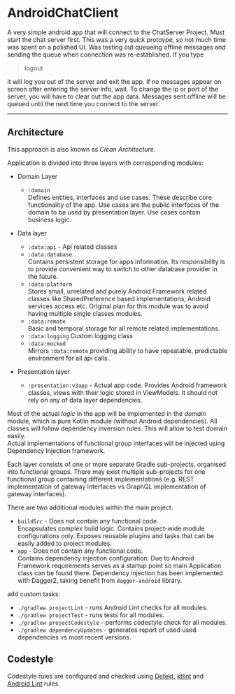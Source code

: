 # AndroidChatClient

A very simple android app that will connect to the ChatServer Project. Must start the chat server first. This was a very quick protoype, so not much time was spent on a polished UI. Was testing out queueing offline messages and sending the queue when connection was re-established. If you type
> logout

it will log you out of the server and exit the app. If no messages appear on screen after entering the server info, wait. To change the ip or port of the server, you will have to clear out the app data. Messages sent offline will be queued until the next time you connect to the server.


--------
## Architecture

This approach is also known as _Clean Architecture_.

Application is divided into three layers with corresponding modules:

- Domain Layer  
    - `:domain`  
    Defines entities, interfaces and use cases. 
    These describe core functionality of the app.
     Use cases are the public interfaces of the domain to be used by presentation layer.
     Use cases contain business logic.
- Data layer  
    - `:data:api` -
    Api related classes
    - `:data:database`   
    Contains persistent storage for apps information. 
    Its responsibility is to provide convenient way to switch to other database provider in the future.
	- `:data:platform`   
    Stores small, unrelated and purely Android Framework related classes like SharedPreference based implementations, Android services access etc.
    Original plan for this module was to avoid having multiple single classes modules.
    - `:data:remote`   
    Basic and temporal storage for all remote related implementations. 
    - `:data:logging`
    Custom logging class
    - `:data:mocked`   
    Mirrors `:data:remote` providing ability to have repeatable, predictable environment for all api calls.
    
- Presentation layer
    - `:presentation:v3app` - Actual app code. 
    Provides Android framework classes, views with their logic stored in ViewModels.
    It should not rely on any of data layer dependencies. 

Most of the actual *logic* in the app will be implemented in the *domain* module, which is pure Kotlin module (without Android dependencies).
All classes will follow dependency inversion rules.
 This will allow to test domain easily.  
 Actual implementations of functional group interfaces will be injected using Dependency Injection framework.

Each layer consists of one or more separate Gradle sub-projects, organised into functional groups.
There may exist multiple sub-projects for one functional group containing different implementations
(e.g. REST implementation of gateway interfaces vs GraphQL implementation of gateway interfaces).

There are two additional modules within the main project:
- `buildSrc` - Does not contain any functional code.  
Encapsulates complex build logic.
Contains project-wide module configurations only. 
Exposes reusable plugins and tasks that can be easily added to project modules.
- `app` - Does not contain any functional code.  
Contains dependency injection configuration. 
Due to Android Framework requirements serves as a startup point so main Application class can be found there. 
Dependency injection has been implemented with Dagger2, taking benefit from `dagger-android` library.



add custom tasks:

- `./gradlew projectLint` - runs Android Lint checks for all modules.
- `./gradlew projectTest` - runs tests for all modules.
- `./gradlew projectCodestyle` - performs codestyle check for all modules.
- `./gradlew dependencyUpdates` - generates report of used used dependencies vs most recent versions.


## Codestyle

Codestyle rules are configured and checked using 
[Detekt](https://github.com/arturbosch/detekt), 
[ktlint](https://github.com/jeremymailen/kotlinter-gradle) and 
[Android Lint](https://developer.android.com/studio/write/lint) rules.